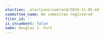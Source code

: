 ```yaml
---
election: _elections/oakland/2024-11-05.md
committee_name: No committee registered
filer_id: ''
is_incumbent: false
name: Douglas J. Fort
---
```

